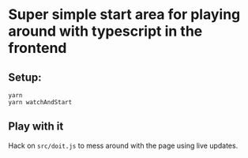# Super simple start area for playing around with typescript in the frontend

## Setup:

```
yarn
yarn watchAndStart
```

## Play with it

Hack on `src/doit.js` to mess around with the page using live updates.